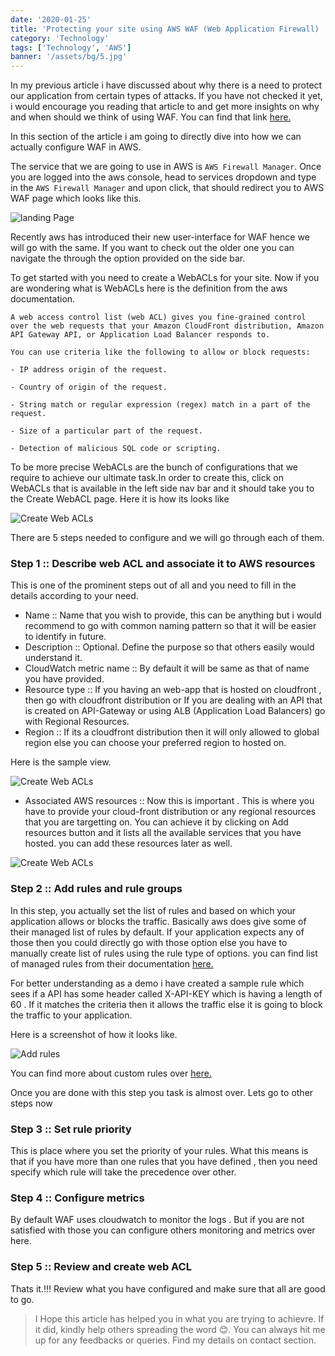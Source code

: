 ```yaml
---
date: '2020-01-25'
title: 'Protecting your site using AWS WAF (Web Application Firewall) '
category: 'Technology'
tags: ['Technology', 'AWS']
banner: '/assets/bg/5.jpg'
---
```


In my previous article i have discussed about why there is a need to protect our application from certain types of attacks. If you have not checked it yet, i would encourage you reading that article to and get more insights on why and when should we think of using WAF. You can find that link <a href="/blog/why-is-it-important-to-protect-your-api-from-attacks-and-how">here.</a>

In this section of the article i am going to directly dive into how we can actually configure WAF in AWS.

The service that we are going to use in AWS is `AWS Firewall Manager`. Once you are logged into the aws console, head to services dropdown and type in the `AWS Firewall Manager` and upon click, that should redirect you to AWS WAF page which looks like this.

<img src="/assets/blog/aws-waf/1.png" alt="landing Page">

Recently aws has introduced their new user-interface for WAF hence we will go with the same. If you want to check out the older one you can navigate the through the option provided on the side bar.

To get started with you need to create a WebACLs for your site. Now if you are wondering what is WebACLs here is the definition from the aws documentation.

```
A web access control list (web ACL) gives you fine-grained control over the web requests that your Amazon CloudFront distribution, Amazon API Gateway API, or Application Load Balancer responds to.

You can use criteria like the following to allow or block requests:

- IP address origin of the request.

- Country of origin of the request.

- String match or regular expression (regex) match in a part of the request.

- Size of a particular part of the request.

- Detection of malicious SQL code or scripting.
```

To be more precise WebACLs are the bunch of configurations that we require to achieve our ultimate task.In order to create this, click on WebACLs that is available in the left side nav bar and it should take you to the Create WebACL page. Here it is how its looks like

<img src="/assets/blog/aws-waf/2.png" alt="Create Web ACLs">

There are 5 steps needed to configure and we will go through each of them.

### Step 1 :: Describe web ACL and associate it to AWS resources

This is one of the prominent steps out of all and you need to fill in the details according to your need.

- Name :: Name that you wish to provide, this can be anything but i would recommend to go with common naming pattern so that it will be easier to identify in future.
- Description :: Optional. Define the purpose so that others easily would understand it.
- CloudWatch metric name :: By default it will be same as that of name you have provided.
- Resource type :: If you having an web-app that is hosted on cloudfront , then go with cloudfront distribution or If you are dealing with an API that is created on API-Gateway or using ALB (Application Load Balancers) go with Regional Resources.
- Region :: If its a cloudfront distribution then it will only allowed to global region else you can choose your preferred region to hosted on.

Here is the sample view.

<img src="/assets/blog/aws-waf/3.png" alt="Create Web ACLs">

- Associated AWS resources :: Now this is important . This is where you have to provide your cloud-front distribution or any regional resources that you are targetting on. You can achieve it by clicking on Add resources button and it lists all the available services that you have hosted. you can add these resources later as well.

<img src="/assets/blog/aws-waf/4.png" alt="Create Web ACLs">

### Step 2 :: Add rules and rule groups

In this step, you actually set the list of rules and based on which your application allows or blocks the traffic. Basically aws does give some of their managed list of rules by default. If your application expects any of those then you could directly go with those option else you have to manually create list of rules using the rule type of options. you can find list of managed rules from their documentation <a href="https://docs.aws.amazon.com/waf/latest/developerguide/aws-managed-rule-groups.html">here.</a>

For better understanding as a demo i have created a sample rule which sees if a API has some header called X-API-KEY which is having a length of 60 . If it matches the criteria then it allows the traffic else it is going to block the traffic to your application.

Here is a screenshot of how it looks like.

<img src="/assets/blog/aws-waf/5.png" alt="Add rules">

You can find more about custom rules over <a href="https://docs.aws.amazon.com/waf/latest/developerguide/waf-user-created-rule-groups.html">here.</a>

Once you are done with this step you task is almost over. Lets go to other steps now

### Step 3 :: Set rule priority

This is place where you set the priority of your rules. What this means is that if you have more than one rules that you have defined , then you need specify which rule will take the precedence over other.

### Step 4 :: Configure metrics

By default WAF uses cloudwatch to monitor the logs . But if you are not satisfied with those you can configure others monitoring and metrics over here.

### Step 5 :: Review and create web ACL

Thats it.!!! Review what you have configured and make sure that all are good to go.

> I Hope this article has helped you in what you are trying to achievre. If it did, kindly help others spreading the word 😊. You can always hit me up for any feedbacks or queries. Find my details on contact section.
